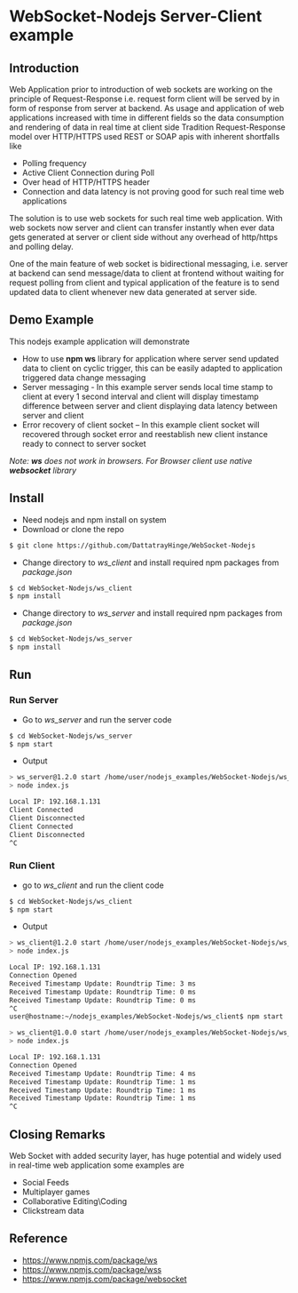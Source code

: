 # WebSocket-Nodejs Server-Client example

## Introduction 
Web Application prior to introduction of web sockets are working on the principle of Request-Response i.e. request form client will be served by in form of response from server at backend. 
As usage and application of web applications increased with time in different fields so the data consumption and rendering of data in real time at client side 
Tradition Request-Response model over HTTP/HTTPS used REST or SOAP apis with inherent shortfalls like 
* Polling frequency 
* Active Client Connection during Poll
* Over head of HTTP/HTTPS header
* Connection and data latency 
is not proving good for such real time web applications

The solution is to use web sockets for such real time web application. With web sockets now server and client can transfer instantly when ever data gets generated at server or client side without any overhead of http/https and polling delay. 

One of the main feature of web socket is bidirectional messaging, i.e. server at backend can send message/data to client at frontend without waiting for request polling from client and typical application of the feature is to send updated data to client whenever new data generated at server side. 

## Demo Example 

This nodejs example application will demonstrate 
* How to use **npm ws** library for application where server send updated data to client on cyclic trigger, this can be easily adapted to application triggered data change messaging  
* Server messaging - In this example server sends local time stamp to client at every 1 second interval and client will display timestamp difference between server and client displaying data latency between server and client 
* Error recovery of client socket – In this example client socket will recovered through socket error and reestablish new client instance ready to connect to server socket

*Note: **ws** does not work in browsers. For Browser client use native **websocket** library*

## Install
* Need nodejs and npm install on system 
* Download or clone the repo 

```sh
$ git clone https://github.com/DattatrayHinge/WebSocket-Nodejs
```

* Change directory to *ws_client* and install required npm packages from *package.json*

```sh
$ cd WebSocket-Nodejs/ws_client
$ npm install 
```

* Change directory to *ws_server* and install required npm packages from *package.json*

```sh
$ cd WebSocket-Nodejs/ws_server
$ npm install
```

## Run 

### Run Server 

* Go to *ws_server* and run the server code 

```sh
$ cd WebSocket-Nodejs/ws_server
$ npm start 
```

* Output
```sh
> ws_server@1.2.0 start /home/user/nodejs_examples/WebSocket-Nodejs/ws_server
> node index.js

Local IP: 192.168.1.131
Client Connected
Client Disconnected
Client Connected
Client Disconnected
^C
```

### Run Client

* go to *ws_client* and run the client code 

```sh
$ cd WebSocket-Nodejs/ws_client
$ npm start 
```

* Output 
```sh
> ws_client@1.2.0 start /home/user/nodejs_examples/WebSocket-Nodejs/ws_client
> node index.js

Local IP: 192.168.1.131
Connection Opened
Received Timestamp Update: Roundtrip Time: 3 ms
Received Timestamp Update: Roundtrip Time: 0 ms
Received Timestamp Update: Roundtrip Time: 0 ms
^C
user@hostname:~/nodejs_examples/WebSocket-Nodejs/ws_client$ npm start

> ws_client@1.0.0 start /home/user/nodejs_examples/WebSocket-Nodejs/ws_client
> node index.js

Local IP: 192.168.1.131
Connection Opened
Received Timestamp Update: Roundtrip Time: 4 ms
Received Timestamp Update: Roundtrip Time: 1 ms
Received Timestamp Update: Roundtrip Time: 1 ms
Received Timestamp Update: Roundtrip Time: 1 ms
^C
```

## Closing Remarks 
Web Socket with added security layer, has huge potential and widely used in real-time web application some examples are 
* Social Feeds 
* Multiplayer games 
* Collaborative Editing\Coding 
* Clickstream data


## Reference
* https://www.npmjs.com/package/ws
* https://www.npmjs.com/package/wss
* https://www.npmjs.com/package/websocket

